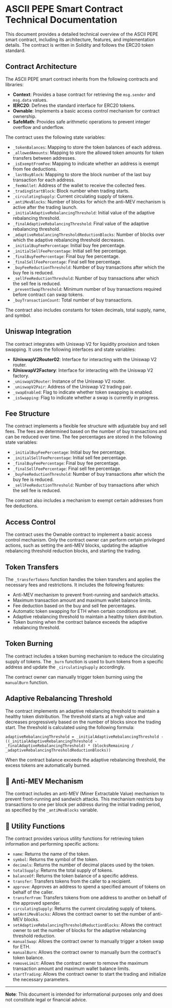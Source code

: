 # ASCII PEPE Smart Contract Technical Documentation

This document provides a detailed technical overview of the ASCII PEPE smart contract, including its architecture, features, and implementation details. The contract is written in Solidity and follows the ERC20 token standard.

## Contract Architecture

The ASCII PEPE smart contract inherits from the following contracts and libraries:

- **Context**: Provides a base contract for retrieving the `msg.sender` and `msg.data` values.
- **IERC20**: Defines the standard interface for ERC20 tokens.
- **Ownable**: Implements a basic access control mechanism for contract ownership.
- **SafeMath**: Provides safe arithmetic operations to prevent integer overflow and underflow.

The contract uses the following state variables:

- `_tokenBalances`: Mapping to store the token balances of each address.
- `_allowedAmounts`: Mapping to store the allowed token amounts for token transfers between addresses.
- `_isExemptFromFee`: Mapping to indicate whether an address is exempt from fee deductions.
- `_lastBuyBlock`: Mapping to store the block number of the last buy transaction for each address.
- `_feeWallet`: Address of the wallet to receive the collected fees.
- `_tradingStartBlock`: Block number when trading starts.
- `_circulatingSupply`: Current circulating supply of tokens.
- `_antiMevBlocks`: Number of blocks for which the anti-MEV mechanism is active after the trading launch.
- `_initialAdaptiveRebalancingThreshold`: Initial value of the adaptive rebalancing threshold.
- `_finalAdaptiveRebalancingThreshold`: Final value of the adaptive rebalancing threshold.
- `_adaptiveRebalancingThresholdReductionBlocks`: Number of blocks over which the adaptive rebalancing threshold decreases.
- `_initialBuyFeePercentage`: Initial buy fee percentage.
- `_initialSellFeePercentage`: Initial sell fee percentage.
- `_finalBuyFeePercentage`: Final buy fee percentage.
- `_finalSellFeePercentage`: Final sell fee percentage.
- `_buyFeeReductionThreshold`: Number of buy transactions after which the buy fee is reduced.
- `_sellFeeReductionThreshold`: Number of buy transactions after which the sell fee is reduced.
- `_preventSwapThreshold`: Minimum number of buy transactions required before contract can swap tokens.
- `_buyTransactionCount`: Total number of buy transactions.

The contract also includes constants for token decimals, total supply, name, and symbol.

## Uniswap Integration

The contract integrates with Uniswap V2 for liquidity provision and token swapping. It uses the following interfaces and state variables:

- **IUniswapV2Router02**: Interface for interacting with the Uniswap V2 router.
- **IUniswapV2Factory**: Interface for interacting with the Uniswap V2 factory.
- `_uniswapV2Router`: Instance of the Uniswap V2 router.
- `_uniswapV2Pair`: Address of the Uniswap V2 trading pair.
- `_swapEnabled`: Flag to indicate whether token swapping is enabled.
- `_isSwapping`: Flag to indicate whether a swap is currently in progress.

## Fee Structure

The contract implements a flexible fee structure with adjustable buy and sell fees. The fees are determined based on the number of buy transactions and can be reduced over time. The fee percentages are stored in the following state variables:

- `_initialBuyFeePercentage`: Initial buy fee percentage.
- `_initialSellFeePercentage`: Initial sell fee percentage.
- `_finalBuyFeePercentage`: Final buy fee percentage.
- `_finalSellFeePercentage`: Final sell fee percentage.
- `_buyFeeReductionThreshold`: Number of buy transactions after which the buy fee is reduced.
- `_sellFeeReductionThreshold`: Number of buy transactions after which the sell fee is reduced.

The contract also includes a mechanism to exempt certain addresses from fee deductions.

## Access Control

The contract uses the Ownable contract to implement a basic access control mechanism. Only the contract owner can perform certain privileged actions, such as setting the anti-MEV blocks, updating the adaptive rebalancing threshold reduction blocks, and starting the trading.

## Token Transfers

The `_transferTokens` function handles the token transfers and applies the necessary fees and restrictions. It includes the following features:

- Anti-MEV mechanism to prevent front-running and sandwich attacks.
- Maximum transaction amount and maximum wallet balance limits.
- Fee deduction based on the buy and sell fee percentages.
- Automatic token swapping for ETH when certain conditions are met.
- Adaptive rebalancing threshold to maintain a healthy token distribution.
- Token burning when the contract balance exceeds the adaptive rebalancing threshold.

## Token Burning

The contract includes a token burning mechanism to reduce the circulating supply of tokens. The `_burn` function is used to burn tokens from a specific address and update the `_circulatingSupply` accordingly.

The contract owner can manually trigger token burning using the `manualBurn` function.

## Adaptive Rebalancing Threshold

The contract implements an adaptive rebalancing threshold to maintain a healthy token distribution. The threshold starts at a high value and decreases progressively based on the number of blocks since the trading start. The threshold is calculated using the following formula:

`adaptiveRebalancingThreshold = _initialAdaptiveRebalancingThreshold - ((_initialAdaptiveRebalancingThreshold - _finalAdaptiveRebalancingThreshold) * (blocksRemaining / _adaptiveRebalancingThresholdReductionBlocks))`

When the contract balance exceeds the adaptive rebalancing threshold, the excess tokens are automatically burned.

## 🚫 Anti-MEV Mechanism

The contract includes an anti-MEV (Miner Extractable Value) mechanism to prevent front-running and sandwich attacks. This mechanism restricts buy transactions to one per block per address during the initial trading period, as specified by the `_antiMevBlocks` variable.

## 🎯 Utility Functions

The contract provides various utility functions for retrieving token information and performing specific actions:

- `name`: Returns the name of the token.
- `symbol`: Returns the symbol of the token.
- `decimals`: Returns the number of decimal places used by the token.
- `totalSupply`: Returns the total supply of tokens.
- `balanceOf`: Returns the token balance of a specific address.
- `transfer`: Transfers tokens from the caller to a recipient.
- `approve`: Approves an address to spend a specified amount of tokens on behalf of the caller.
- `transferFrom`: Transfers tokens from one address to another on behalf of the approved spender.
- `circulatingSupply`: Returns the current circulating supply of tokens.
- `setAntiMevBlocks`: Allows the contract owner to set the number of anti-MEV blocks.
- `setAdaptiveRebalancingThresholdReductionBlocks`: Allows the contract owner to set the number of blocks for the adaptive rebalancing threshold reduction.
- `manualSwap`: Allows the contract owner to manually trigger a token swap for ETH.
- `manualBurn`: Allows the contract owner to manually burn the contract's token balance.
- `removeLimit`: Allows the contract owner to remove the maximum transaction amount and maximum wallet balance limits.
- `startTrading`: Allows the contract owner to start the trading and initialize the necessary parameters.

---

**Note**: This document is intended for informational purposes only and does not constitute legal or financial advice. 


